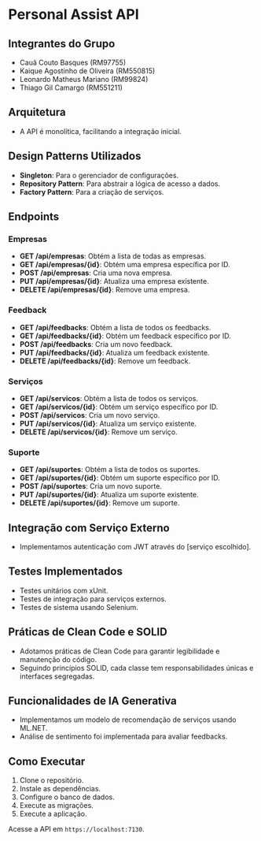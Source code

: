# Personal Assist API

## Integrantes do Grupo
- Cauã Couto Basques (RM97755)
- Kaique Agostinho de Oliveira (RM550815)
- Leonardo Matheus Mariano (RM99824)
- Thiago Gil Camargo (RM551211)

## Arquitetura
- A API é monolítica, facilitando a integração inicial.

## Design Patterns Utilizados
- **Singleton**: Para o gerenciador de configurações.
- **Repository Pattern**: Para abstrair a lógica de acesso a dados.
- **Factory Pattern**: Para a criação de serviços.

## Endpoints
### Empresas
- **GET /api/empresas**: Obtém a lista de todas as empresas.
- **GET /api/empresas/{id}**: Obtém uma empresa específica por ID.
- **POST /api/empresas**: Cria uma nova empresa.
- **PUT /api/empresas/{id}**: Atualiza uma empresa existente.
- **DELETE /api/empresas/{id}**: Remove uma empresa.

### Feedback
- **GET /api/feedbacks**: Obtém a lista de todos os feedbacks.
- **GET /api/feedbacks/{id}**: Obtém um feedback específico por ID.
- **POST /api/feedbacks**: Cria um novo feedback.
- **PUT /api/feedbacks/{id}**: Atualiza um feedback existente.
- **DELETE /api/feedbacks/{id}**: Remove um feedback.

### Serviços
- **GET /api/servicos**: Obtém a lista de todos os serviços.
- **GET /api/servicos/{id}**: Obtém um serviço específico por ID.
- **POST /api/servicos**: Cria um novo serviço.
- **PUT /api/servicos/{id}**: Atualiza um serviço existente.
- **DELETE /api/servicos/{id}**: Remove um serviço.

### Suporte
- **GET /api/suportes**: Obtém a lista de todos os suportes.
- **GET /api/suportes/{id}**: Obtém um suporte específico por ID.
- **POST /api/suportes**: Cria um novo suporte.
- **PUT /api/suportes/{id}**: Atualiza um suporte existente.
- **DELETE /api/suportes/{id}**: Remove um suporte.

## Integração com Serviço Externo
- Implementamos autenticação com JWT através do [serviço escolhido].

## Testes Implementados
- Testes unitários com xUnit.
- Testes de integração para serviços externos.
- Testes de sistema usando Selenium.

## Práticas de Clean Code e SOLID
- Adotamos práticas de Clean Code para garantir legibilidade e manutenção do código.
- Seguindo princípios SOLID, cada classe tem responsabilidades únicas e interfaces segregadas.

## Funcionalidades de IA Generativa
- Implementamos um modelo de recomendação de serviços usando ML.NET.
- Análise de sentimento foi implementada para avaliar feedbacks.

## Como Executar
1. Clone o repositório.
2. Instale as dependências.
3. Configure o banco de dados.
4. Execute as migrações.
5. Execute a aplicação.

Acesse a API em `https://localhost:7130`.
